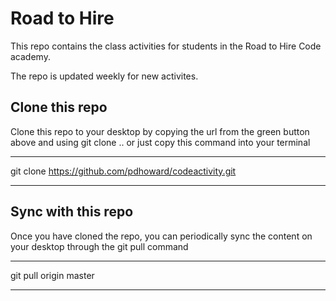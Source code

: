 

# Road to Hire

This repo contains the class activities for students in the Road to Hire Code academy.

The repo is updated weekly for new activites.

## Clone this repo

Clone this repo to your desktop by copying the url from the green button above and using git clone .. or just copy this command into your terminal

----
git clone https://github.com/pdhoward/codeactivity.git

----

## Sync with this repo

Once you have cloned the repo, you can periodically sync the content on your desktop through the git pull command

----

git pull origin master

----


